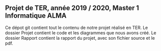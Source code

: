 ## Projet de TER, année 2019 / 2020, Master 1 Informatique ALMA

Ce dépot git contient tout le contenu de notre projet réalisé en TER. 
Le dossier Projet contient le code et les diagrammes que nous avons créé. 
Le dossier Rapport contient la rapport du projet, avec son fichier source et le pdf.
